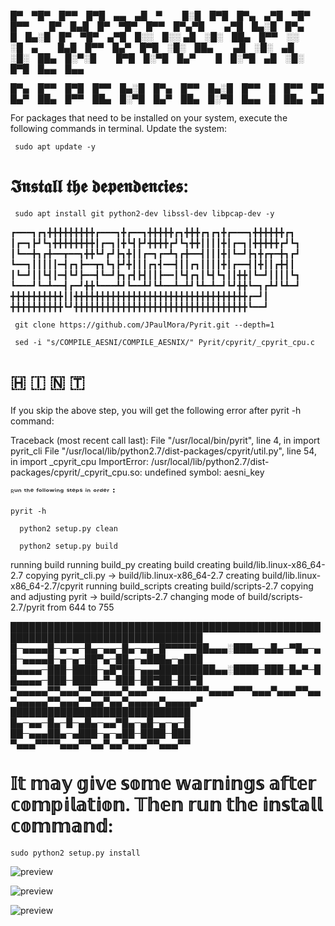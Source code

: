 █▀ ▀█▀ █▀▀ █▀█ ▄▄ ▄█ ▀   █░█ █▀█ █▀▄ ▄▀█ ▀█▀ █▀▀   █▀ █▄█ █▀ ▀█▀ █▀▀ █▀▄▀█   ▄▀█ █▄░█ █▀▄   █ █▄░█ █▀ ▀█▀ ▄▀█ █░░ █░░
▄█ ░█░ ██▄ █▀▀ ░░ ░█ ▄   █▄█ █▀▀ █▄▀ █▀█ ░█░ ██▄   ▄█ ░█░ ▄█ ░█░ ██▄ █░▀░█   █▀█ █░▀█ █▄▀   █ █░▀█ ▄█ ░█░ █▀█ █▄▄ █▄▄

█▀▄ █▀▀ █▀█ █▀▀ █▄░█ █▀▄ █▀▀ █▄░█ █▀▀ █ █▀▀ █▀
█▄▀ ██▄ █▀▀ ██▄ █░▀█ █▄▀ ██▄ █░▀█ █▄▄ █ ██▄ ▄█

For packages that need to be installed on your system, execute the following commands in terminal.
Update the system:

```  sudo apt update -y   ```

# 𝕴𝖓𝖘𝖙𝖆𝖑𝖑 𝖙𝖍𝖊 𝖉𝖊𝖕𝖊𝖓𝖉𝖊𝖓𝖈𝖎𝖊𝖘:

```  sudo apt install git python2-dev libssl-dev libpcap-dev -y   ```

 

┏━━━┓┏┓╋╋╋╋╋╋╋╋╋┏━━━┓╋┏━━┓╋╋╋╋╋┏┓╋╋╋┏┓┏┓╋┏━━━┓╋╋╋╋╋╋┏┓
┃┏━┓┣┛┗┓╋╋╋╋╋╋╋╋┃┏━┓┃╋┗┫┣┛╋╋╋╋┏┛┗┓╋╋┃┃┃┃╋┃┏━┓┃╋╋╋╋╋┏┛┗┓
┃┗━━╋┓┏╋━━┳━━┓╋╋┗┛┏┛┣┓╋┃┃┏━┓┏━┻┓┏╋━━┫┃┃┃╋┃┗━┛┣┓╋┏┳━╋┓┏┛
┗━━┓┃┃┃┃┃━┫┏┓┣━━┳┓┗┓┣┛╋┃┃┃┏┓┫━━┫┃┃┏┓┃┃┃┃╋┃┏━━┫┃╋┃┃┏╋┫┃
┃┗━┛┃┃┗┫┃━┫┗┛┣━━┫┗━┛┣┓┏┫┣┫┃┃┣━━┃┗┫┏┓┃┗┫┗┓┃┃╋╋┃┗━┛┃┃┃┃┗┓
┗━━━┛┗━┻━━┫┏━┛╋╋┗━━━┻┛┗━━┻┛┗┻━━┻━┻┛┗┻━┻━┛┗┛╋╋┗━┓┏┻┛┗┻━┛
╋╋╋╋╋╋╋╋╋╋┃┃╋╋╋╋╋╋╋╋╋╋╋╋╋╋╋╋╋╋╋╋╋╋╋╋╋╋╋╋╋╋╋╋╋┏━┛┃
╋╋╋╋╋╋╋╋╋╋┗┛╋╋╋╋╋╋╋╋╋╋╋╋╋╋╋╋╋╋╋╋╋╋╋╋╋╋╋╋╋╋╋╋╋┗━━┛

```  git clone https://github.com/JPaulMora/Pyrit.git --depth=1   ```

```  sed -i "s/COMPILE_AESNI/COMPILE_AESNIX/" Pyrit/cpyrit/_cpyrit_cpu.c    ```

#   🇭​​​​​ 🇮​​​​​ 🇳​​​​​ 🇹​​​​​
If you skip the above step, you will get the following error after pyrit -h command:

Traceback (most recent call last):
  File "/usr/local/bin/pyrit", line 4, in <module>
    import pyrit_cli
  File "/usr/local/lib/python2.7/dist-packages/cpyrit/util.py", line 54, in <module>
    import _cpyrit_cpu
ImportError: /usr/local/lib/python2.7/dist-packages/cpyrit/_cpyrit_cpu.so: undefined symbol: aesni_key

ᴿᵘⁿ ᵗʰᵉ ᶠᵒˡˡᵒʷⁱⁿᵍ ˢᵗᵉᵖˢ ⁱⁿ ᵒʳᵈᵉʳ⠘

``` pyrit -h ``` 

```   python2 setup.py clean   ```

 ```   python2 setup.py build   ``` 

running build
running build_py
creating build
creating build/lib.linux-x86_64-2.7
copying pyrit_cli.py -> build/lib.linux-x86_64-2.7
creating build/lib.linux-x86_64-2.7/cpyrit 
running build_scripts
creating build/scripts-2.7
copying and adjusting pyrit -> build/scripts-2.7
changing mode of build/scripts-2.7/pyrit from 644 to 755  


█████████████████████████████████████████████████████████████████████████████████
█─▄▄▄▄█─▄─▄─█▄─▄▄─█▄─▄▄─█▀▀▀▀▀██▄▄▄░███▄─▄█▄─▀█▄─▄█─▄▄▄▄█─▄─▄─██▀▄─██▄─▄███▄─▄███
█▄▄▄▄─███─████─▄█▀██─▄▄▄█████████▄▄░████─███─█▄▀─██▄▄▄▄─███─████─▀─███─██▀██─██▀█
▀▄▄▄▄▄▀▀▄▄▄▀▀▄▄▄▄▄▀▄▄▄▀▀▀▀▀▀▀▀▀▀▄▄▄▄▀▀▀▄▄▄▀▄▄▄▀▀▄▄▀▄▄▄▄▄▀▀▄▄▄▀▀▄▄▀▄▄▀▄▄▄▄▄▀▄▄▄▄▄▀
█████████████████████████████
█▄─▄▄─█▄─█─▄█▄─▄▄▀█▄─▄█─▄─▄─█
██─▄▄▄██▄─▄███─▄─▄██─████─███
▀▄▄▄▀▀▀▀▄▄▄▀▀▄▄▀▄▄▀▄▄▄▀▀▄▄▄▀▀

 # 𝕀𝕥 𝕞𝕒𝕪 𝕘𝕚𝕧𝕖 𝕤𝕠𝕞𝕖 𝕨𝕒𝕣𝕟𝕚𝕟𝕘𝕤 𝕒𝕗𝕥𝕖𝕣 𝕔𝕠𝕞𝕡𝕚𝕝𝕒𝕥𝕚𝕠𝕟. 𝕋𝕙𝕖𝕟 𝕣𝕦𝕟 𝕥𝕙𝕖 𝕚𝕟𝕤𝕥𝕒𝕝𝕝 𝕔𝕠𝕞𝕞𝕒𝕟𝕕:
```sudo python2 setup.py install```

![preview](img/pyrit1.png)


![preview](img/pyrit2.png)


![preview](img/pyrit3.png)
